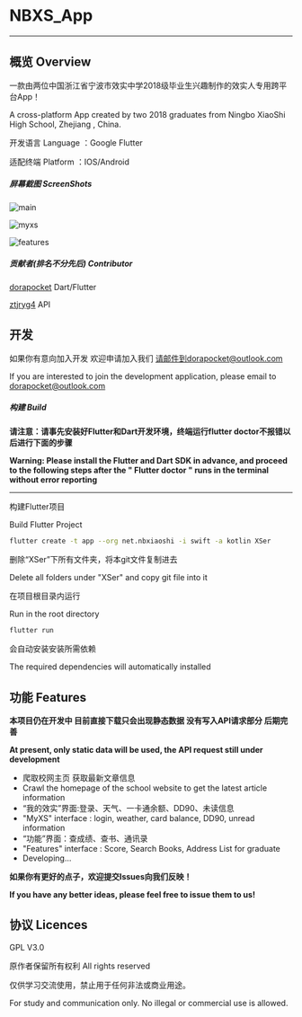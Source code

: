# NBXS_App

------

## 概览 Overview

一款由两位中国浙江省宁波市效实中学2018级毕业生兴趣制作的效实人专用跨平台App！

A cross-platform App created by two 2018 graduates from Ningbo XiaoShi High School, Zhejiang , China.

开发语言 Language ：Google Flutter

适配终端 Platform ：IOS/Android

##### 屏幕截图 ScreenShots

![main](main.jpg)

![myxs](myxs.jpg)

![features](features.jpg)

##### 贡献者(排名不分先后) Contributor

[dorapocket](https://github.com/dorapocket)  Dart/Flutter

[ztjryg4](https://github.com/ztjryg4)  API

## 开发

如果你有意向加入开发 欢迎申请加入我们 请邮件到dorapocket@outlook.com

If you are interested to join the development application, please email to dorapocket@outlook.com

##### 构建 Build

**请注意：请事先安装好Flutter和Dart开发环境，终端运行flutter doctor不报错以后进行下面的步骤**

**Warning: Please install the Flutter and Dart SDK in advance, and proceed to the following steps after the " Flutter doctor " runs in the terminal without error reporting**

****

构建Flutter项目 

Build Flutter Project

```bash
flutter create -t app --org net.nbxiaoshi -i swift -a kotlin XSer 
```

删除“XSer”下所有文件夹，将本git文件复制进去

Delete all folders under "XSer" and copy git file into it

在项目根目录内运行

Run in the root directory

```bash
flutter run
```

会自动安装安装所需依赖

The required dependencies will automatically installed

## 功能 Features

**本项目仍在开发中 目前直接下载只会出现静态数据 没有写入API请求部分 后期完善**

**At present, only static data will be used, the API request still under development**

- 爬取校网主页 获取最新文章信息 
- Crawl the homepage of the school website to get the latest article information
- “我的效实”界面:登录、天气、一卡通余额、DD90、未读信息
- "MyXS" interface : login, weather, card balance, DD90, unread information
- “功能”界面：查成绩、查书、通讯录
- "Features" interface : Score, Search Books, Address List for graduate
- Developing...

**如果你有更好的点子，欢迎提交Issues向我们反映！**

**If you have any better ideas, please feel free to issue them to us!**

## 协议 Licences

GPL V3.0

原作者保留所有权利 All rights reserved

仅供学习交流使用，禁止用于任何非法或商业用途。

For study and communication only. No illegal or commercial use is allowed.